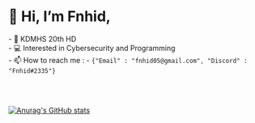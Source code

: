 <h1>👋 Hi, I’m Fnhid,</h1>
- 🏫 KDMHS 20th HD <br>
- 💻 Interested in Cybersecurity and Programming <br>
- 📫 How to reach me : 
- <code>{"Email" : "fnhid05@gmail.com", "Discord" : "Fnhid#2335"}</code> 

<br><br>

[![Anurag's GitHub stats](https://github-readme-stats.vercel.app/api?username=Fnhid&count_private=true&theme=dark)](https://github.com/anuraghazra/github-readme-stats)<br><br>
